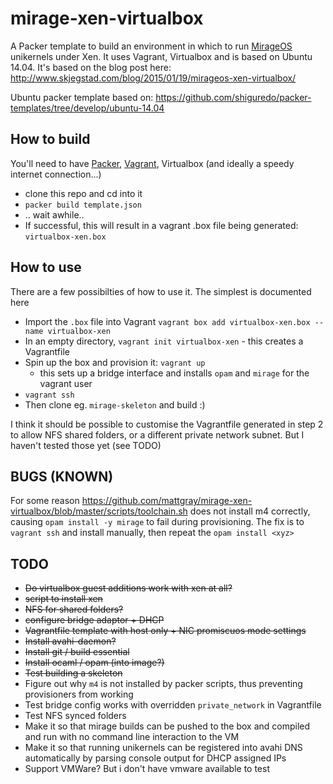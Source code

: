 mirage-xen-virtualbox
=====================

A Packer template to build an environment in which to run [MirageOS](http://www.openmirage.org/) unikernels under Xen. It uses Vagrant, Virtualbox and is based on Ubuntu 14.04. It's based on the blog post here: http://www.skjegstad.com/blog/2015/01/19/mirageos-xen-virtualbox/

Ubuntu packer template based on: https://github.com/shiguredo/packer-templates/tree/develop/ubuntu-14.04

How to build
------------
You'll need to have [Packer](https://www.packer.io/), [Vagrant](https://www.vagrantup.com/), Virtualbox (and ideally a speedy internet connection...)

* clone this repo and cd into it
* `packer build template.json`
* .. wait awhile..
* If successful, this will result in a vagrant .box file being generated: `virtualbox-xen.box` 

How to use
----------

There are a few possibilties of how to use it. The simplest is documented here

* Import the `.box` file into Vagrant `vagrant box add virtualbox-xen.box --name virtualbox-xen`
* In an empty directory, `vagrant init virtualbox-xen` - this creates a Vagrantfile
* Spin up the box and provision it: `vagrant up`
  * this sets up a bridge interface and installs `opam` and `mirage` for the vagrant user
* `vagrant ssh`
* Then clone eg. `mirage-skeleton` and build :)

I think it should be possible to customise the Vagrantfile generated in step 2 to allow NFS shared folders, or a different private network subnet. But I haven't tested those yet (see TODO)

BUGS (KNOWN)
------------

For some reason https://github.com/mattgray/mirage-xen-virtualbox/blob/master/scripts/toolchain.sh does not install m4 correctly, causing `opam install -y mirage` to fail during provisioning. The fix is to `vagrant ssh` and install manually, then repeat the `opam install <xyz>`

TODO
----

* ~~Do virtualbox guest additions work with xen at all?~~
* ~~script to install xen~~
* ~~NFS for shared folders?~~
* ~~configure bridge adaptor + DHCP~~
* ~~Vagrantfile template with host only + NIC promiscuos mode settings~~
* ~~Install avahi-daemon?~~
* ~~Install git / build essential~~
* ~~Install ocaml / opam (into image?)~~
* ~~Test building a skeleton~~
* Figure out why `m4` is not installed by packer scripts, thus preventing provisioners from working
* Test bridge config works with overridden `private_network` in Vagrantfile
* Test NFS synced folders
* Make it so that mirage builds can be pushed to the box and compiled and run with no command line interaction to the VM
* Make it so that running unikernels can be registered into avahi DNS automatically by parsing console output for DHCP assigned IPs
*  Support VMWare? But i don't have vmware available to test
